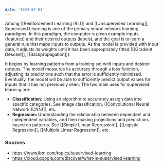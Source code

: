 ```yaml
---
date: '2024-07-04'
---
```

Among [[Reinforcement Learning (RL)]] and [[Unsupervised Learning]], Supervised Learning is one of the primary neural network learning paradigms. In this paradigm, the computer is given example inputs (features) and their desired outputs (labels), and the goal is to learn a general rule that maps inputs to outputs. As the model is provided with input data, it adjusts its weights until it has been appropriately fitted ([[Gradient Descent]], [[Backpropagation]]).

It begins by learning patterns from a training set with inputs and desired outputs. The model measures its accuracy through a loss function, adjusting its predictions such that the error is sufficiently minimized. Eventually, the model will be able to sufficiently predict output values for inputs that it has not previously seen. The two main uses for supervised learning are:
- **Classification:** Using an algorithm to accurately assign data into specific categories. See image classification, [[Convolutional Neural Network (CNN)]], etc.
- **Regression:** Understanding the relationship between dependent and independent variables, and then making projections and predictions based on patterns. See [[Simple Linear Regression]], [[Logistic Regression]], [[Multiple Linear Regression]], etc.
### Sources
- https://www.ibm.com/topics/supervised-learning
- https://cloud.google.com/discover/what-is-supervised-learning